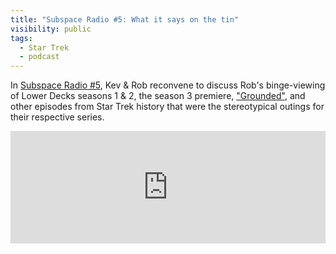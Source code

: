 ```yaml
---
title: "Subspace Radio #5: What it says on the tin"
visibility: public
tags:
  - Star Trek
  - podcast
---
```

In [Subspace Radio #5](https://www.subspace.fm/episodes/episode-5-what-it-says-on-the-tin-ld-3x01-grounded), Kev & Rob reconvene to discuss Rob's binge-viewing of Lower Decks seasons 1 & 2, the season 3 premiere, ["Grounded"](https://memory-alpha.fandom.com/wiki/Grounded_(episode)), and other episodes from Star Trek history that were the stereotypical outings for their respective series.

<iframe width="100%" height="180" frameborder="no" scrolling="no" seamless src="https://share.transistor.fm/e/622df794"></iframe>
